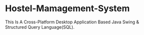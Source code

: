 # Hostel-Mamagement-System
This Is A Cross-Platform Desktop Application Based Java Swing &amp;  Structured Query Language(SQL).
